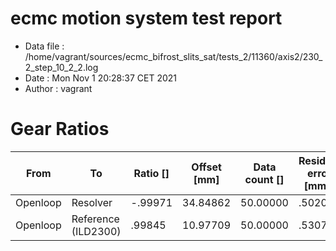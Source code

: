 # ecmc motion system test report

* Data file   : /home/vagrant/sources/ecmc_bifrost_slits_sat/tests_2/11360/axis2/230_2_step_10_2_2.log
* Date        : Mon Nov  1 20:28:37 CET 2021
* Author      : vagrant


# Gear Ratios
From | To | Ratio [] | Offset [mm] | Data count [] | Residual error [mm²]
--- | --- | --- | --- | --- | --- |
Openloop | Resolver | -.99971 | 34.84862 | 50.00000 | .50208
Openloop | Reference (ILD2300) | .99845 | 10.97709 | 50.00000 | .53071

